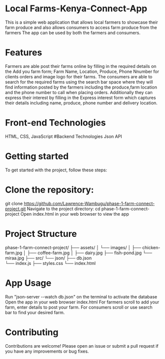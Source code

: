# Local Farms-Kenya-Connect-App
This is a simple web application that allows local farmers to showcase their farm produce and also allows consumers to access farm produce from the farmers
The app can be used by both the farmers and consumers.
# Features
Farmers are able post their farms online by filling in the required details on the Add you farm form; Farm Name, Location, Produce, Phone Nnumber for clients orders and image logo for their farms.
The consumers are able to search for the required farms using the search bar space where they will find information posted by the farmers including the produce,farm location and the phone number to call when placing orders. Additionally they can express their interest by filling in the Express interest form which captures their details including name, produce, phone number and delivery location.
# Front-end Technologies
HTML,
CSS,
JavaScript
#Backend Technologies 
Json API
# Getting started
To get started with the project, follow these steps:

# Clone the repository:
git clone https://github.com/Lawrence-Wambugu/phase-1-farm-connect-project.git
Navigate to the project directory:
cd phase-1-farm-connect-project
Open index.html in your web browser to view the app

# Project Structure
phase-1-farm-connect-project/
├── assets/
│   └── images/
│       ├── chicken-farm.jpg
│       ├── coffee-farm.jpg
│       ├── dairy.jpg
        ├── fish-pond.jpg
        └── miraa.jpg
├── src/
└── json/
    ├── db.json    
└── index.js
├── styles.css
└── index.html

# App Usage
Run "json-server --watch db.json" on the terminal to activate the database
Open the app in your web browser index.html
For farmers scroll to add your farm, enter details to post your farm.
For consumers scroll or use search bar to find your desired farm.

# Contributing
Contributions are welcome! Please open an issue or submit a pull request if you have any improvements or bug fixes.
